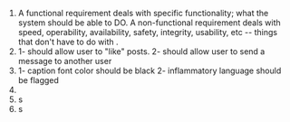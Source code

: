 1. A functional requirement deals with specific functionality; what the system should be able to DO. A non-functional requirement deals with speed, operability, availability, safety, integrity, usability, etc -- things that don't have to do with .
2. 1- should allow user to "like" posts. 2- should allow user to send a message to another user
3. 1- caption font color should be black 2- inflammatory language should be flagged
4. 
5. s
6. s

